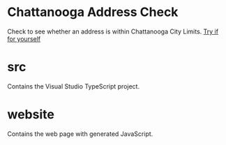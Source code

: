 Chattanooga Address Check
==============

Check to see whether an address is within Chattanooga City Limits.  [Try if for yourself](http://www.joeyrobichaud.com/chaaddresscheck/#1001+Broad+St,+Chattanooga,+TN)

src
===

Contains the Visual Studio TypeScript project.  

website
=======

Contains the web page with generated JavaScript.  
